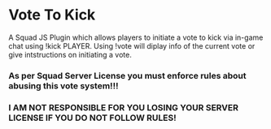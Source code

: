 # Vote To Kick
A Squad JS Plugin which allows players to initiate a vote to kick via in-game chat using !kick PLAYER. Using !vote will diplay info of the current vote or give intstructions on initiating a vote. 


### As per Squad Server License you must enforce rules about abusing this vote system!!! 
### I AM NOT RESPONSIBLE FOR YOU LOSING YOUR SERVER LICENSE IF YOU DO NOT FOLLOW RULES!
